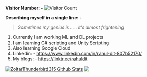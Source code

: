 **Visitor Number: -** ![Visitor Count](https://profile-counter.glitch.me/ZoltarThunderbird315/count.svg)


**Describing myself in a single line: -**

> *Sometimes my genius is ..... it's almost frightening*

1. Currently I am working ML and DL projects
2. I am learning C# scripting and Unity Scripting
3. Also learning Google Cloud
4. Linkedin: - https://www.linkedin.com/in/rahul-dit-807b52170/
5. My blogs: - https://linktr.ee/rahuldit



<a href="https://github.com/ZoltarThunderbird315">
<img align="center" alt="ZoltarThunderbird315 Github Stats" src="https://github-readme-stats.codestackr.vercel.app/api?username=ZoltarThunderbird315&show_icons=true&hide_border=true&count_private=true&include_all_commits=true&theme=radical" /></a>

<a href="https://github.com/ZoltarThunderbird315">
  <img align="center" src="https://github-readme-stats.anuraghazra1.vercel.app/api/top-langs/?username=ZoltarThunderbird315&layout=compact&theme=radical" />
</a>




